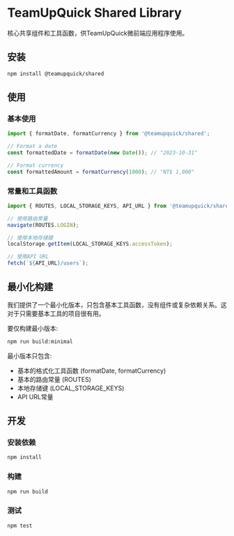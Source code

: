 # TeamUpQuick Shared Library

核心共享组件和工具函数，供TeamUpQuick微前端应用程序使用。

## 安装

```bash
npm install @teamupquick/shared
```

## 使用

### 基本使用

```jsx
import { formatDate, formatCurrency } from '@teamupquick/shared';

// Format a date
const formattedDate = formatDate(new Date()); // "2023-10-31"

// Format currency
const formattedAmount = formatCurrency(1000); // "NT$ 1,000"
```

### 常量和工具函数

```jsx
import { ROUTES, LOCAL_STORAGE_KEYS, API_URL } from '@teamupquick/shared';

// 使用路由常量
navigate(ROUTES.LOGIN);

// 使用本地存储键
localStorage.getItem(LOCAL_STORAGE_KEYS.accessToken);

// 使用API URL
fetch(`${API_URL}/users`);
```

## 最小化构建

我们提供了一个最小化版本，只包含基本工具函数，没有组件或复杂依赖关系。这对于只需要基本工具的项目很有用。

要仅构建最小版本:

```bash
npm run build:minimal
```

最小版本只包含:
- 基本的格式化工具函数 (formatDate, formatCurrency)
- 基本的路由常量 (ROUTES)
- 本地存储键 (LOCAL_STORAGE_KEYS)
- API URL常量

## 开发

### 安装依赖

```bash
npm install
```

### 构建

```bash
npm run build
```

### 测试

```bash
npm test
``` 